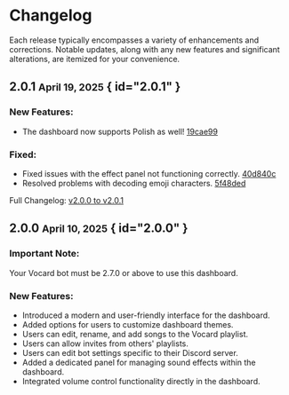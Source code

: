 # Changelog

Each release typically encompasses a variety of enhancements and corrections. Notable updates, along with any new features and significant alterations, are itemized for your convenience.

## 2.0.1 <small>April 19, 2025</small> { id="2.0.1" }
### New Features:
- The dashboard now supports Polish as well! [19cae99]

### Fixed:
- Fixed issues with the effect panel not functioning correctly. [40d840c]
- Resolved problems with decoding emoji characters. [5f48ded]

Full Changelog: [v2.0.0 to v2.0.1](https://github.com/ChocoMeow/Vocard-Dashboard/compare/v2.0.0...v2.0.1)

[19cae99]: https://github.com/ChocoMeow/Vocard-Dashboard/commit/19cae99
[40d840c]: https://github.com/ChocoMeow/Vocard-Dashboard/commit/40d840c
[5f48ded]: https://github.com/ChocoMeow/Vocard-Dashboard/commit/5f48ded

## 2.0.0 <small>April 10, 2025</small> { id="2.0.0" }
### Important Note:
Your Vocard bot must be 2.7.0 or above to use this dashboard.

### New Features:
- Introduced a modern and user-friendly interface for the dashboard.
- Added options for users to customize dashboard themes.
- Users can edit, rename, and add songs to the Vocard playlist.
- Users can allow invites from others' playlists.
- Users can edit bot settings specific to their Discord server.
- Added a dedicated panel for managing sound effects within the dashboard.
- Integrated volume control functionality directly in the dashboard.
